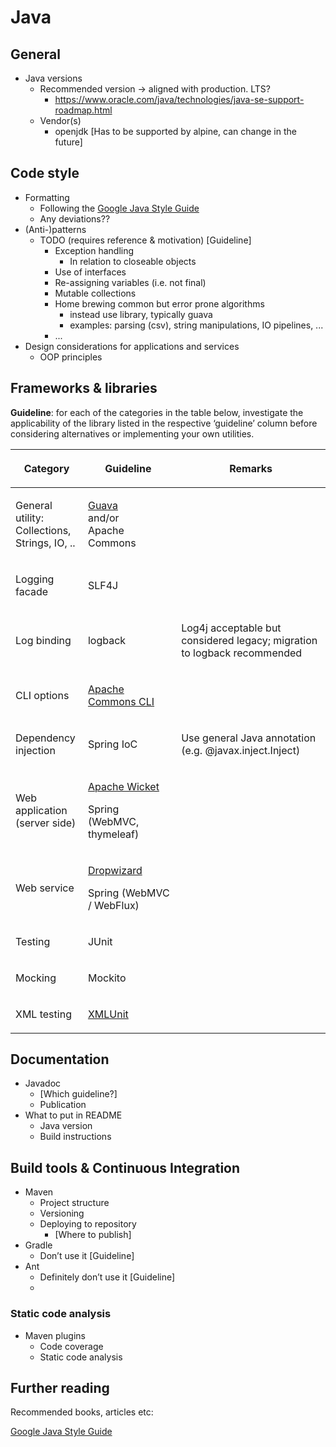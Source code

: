 # Java

## General

- Java versions
   - Recommended version -> aligned with production. LTS?
      - <https://www.oracle.com/java/technologies/java-se-support-roadmap.html>
   - Vendor(s)
      - openjdk \[Has to be supported by alpine, can change in the future\]

## Code style

- Formatting
   - Following the [Google Java Style Guide](https://google.github.io/styleguide/javaguide.html)
   - Any deviations??
- (Anti-)patterns
   - TODO (requires reference & motivation) \[Guideline\]
      - Exception handling
         - In relation to closeable objects
      - Use of interfaces
      - Re-assigning variables (i.e. not final)
      - Mutable collections
      - Home brewing common but error prone algorithms
         - instead use library, typically guava
         - examples: parsing (csv), string manipulations, IO pipelines, ...
      - ...
- Design considerations for applications and services
   - OOP principles

## Frameworks & libraries

**Guideline**: for each of the categories in the table below, investigate the applicability of the library listed in the respective ‘guideline’ column before considering alternatives or implementing your own utilities.

<table><colgroup><col width="120" /><col width="195" /><col width="309" /></colgroup>
<thead>
	<tr>
		<th>
			<p dir="ltr"><strong>Category</strong></p>
		</th>
		<th>
			<p dir="ltr"><strong>Guideline&nbsp;</strong></p>
		</th>
		<th>
			<p dir="ltr"><strong>Remarks</strong></p>
		</th>
	</tr>
</thead>
<tbody>
	<tr>
		<td>
			General utility:<br />
            Collections, Strings, IO, ..
		</td>
		<td>
			<p dir="ltr"><a href="https://github.com/google/guava">Guava</a><br />
            and/or<br />
            Apache Commons</p>
		</td>
      <td></td>
	</tr>
	<tr>
		<td>
			<p dir="ltr">Logging facade</p>
		</td>
		<td>
			<p dir="ltr">SLF4J</p>
		</td>
      <td></td>
	</tr>
	<tr>
		<td>
			<p dir="ltr">Log binding</p>
		</td>
		<td>
			<p dir="ltr">logback</p>
		</td>
		<td>
			<p dir="ltr">Log4j acceptable but considered legacy; migration to logback recommended</p>
		</td>
	</tr>
	<tr>
		<td>
			<p dir="ltr">CLI options</p>
		</td>
		<td>
			<p dir="ltr"><a href="https://commons.apache.org/proper/commons-cli/">Apache Commons CLI</a></p>
		</td>
      <td></td>
	</tr>
	<tr>
		<td>
			<p dir="ltr">Dependency injection</p>
		</td>
		<td>
			<p dir="ltr">Spring IoC</p>
		</td>
		<td>
			<p dir="ltr">Use general Java annotation (e.g. @javax.inject.Inject)</p>
		</td>
	</tr>
	<tr>
		<td>
			<p dir="ltr">Web application (server side)</p>
		</td>
		<td>
			<p dir="ltr"><a href="https://wicket.apache.org/">Apache Wicket</a></p>
			<p dir="ltr">Spring (WebMVC, thymeleaf)</p>
		</td>
      <td></td>
	</tr>
	<tr>
		<td>
			<p dir="ltr">Web service</p>
		</td>
		<td>
			<p dir="ltr"><a href="https://www.dropwizard.io/">Dropwizard</a></p>
			<p dir="ltr">Spring (WebMVC / WebFlux)</p>
		</td>
      <td></td>
	</tr>
	<tr>
		<td>
			<p dir="ltr">Testing</p>
		</td>
		<td>
			<p dir="ltr">JUnit</p>
		</td>
      <td></td>
	</tr>
	<tr>
		<td>
			<p dir="ltr">Mocking</p>
		</td>
		<td>
			<p dir="ltr">Mockito</p>
		</td>
      <td></td>
	</tr>
	<tr>
		<td>
			<p dir="ltr">XML testing</p>
		</td>
		<td>
			<p dir="ltr"><a href="https://github.com/xmlunit/xmlunit">XMLUnit</a></p>
		</td>
      <td></td>
	</tr>
</tbody>
</table>

## Documentation

- Javadoc
   - \[Which guideline?\]
   - Publication
- What to put in README
   - Java version
   - Build instructions

## Build tools & Continuous Integration

- Maven
   - Project structure
   - Versioning
   - Deploying to repository
      - \[Where to publish\]
- Gradle
   - Don’t use it \[Guideline\]
- Ant
   - Definitely don’t use it \[Guideline\]
   -

### Static code analysis

- Maven plugins
   - Code coverage
   - Static code analysis

## Further reading

Recommended books, articles etc:

[Google Java Style Guide](https://google.github.io/styleguide/javaguide.html)
